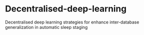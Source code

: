 # Decentralised-deep-learning
Decentralised deep learning strategies for enhance inter-database generalization in automatic sleep staging
